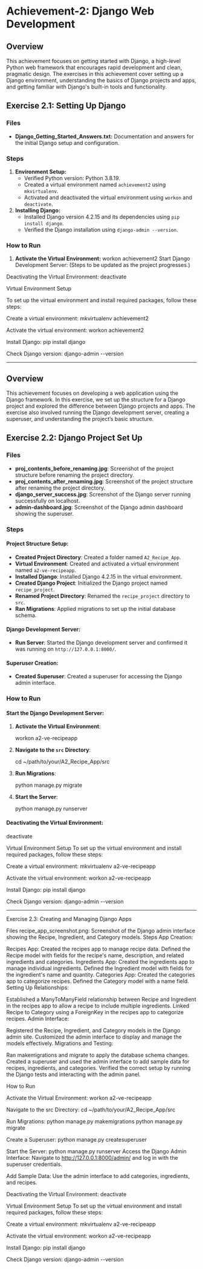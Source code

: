 # Achievement-2: Django Web Development

## Overview

This achievement focuses on getting started with Django, a high-level Python web framework that encourages rapid development and clean, pragmatic design. The exercises in this achievement cover setting up a Django environment, understanding the basics of Django projects and apps, and getting familiar with Django's built-in tools and functionality.

## Exercise 2.1: Setting Up Django

### Files

- **Django_Getting_Started_Answers.txt:** Documentation and answers for the initial Django setup and configuration.

### Steps

1. **Environment Setup:**
   - Verified Python version: Python 3.8.19.
   - Created a virtual environment named `achievement2` using `mkvirtualenv`.
   - Activated and deactivated the virtual environment using `workon` and `deactivate`.
2. **Installing Django:**
   - Installed Django version 4.2.15 and its dependencies using `pip install django`.
   - Verified the Django installation using `django-admin --version`.

### How to Run

1. **Activate the Virtual Environment:**
   workon achievement2
   Start Django Development Server:
   (Steps to be updated as the project progresses.)

Deactivating the Virtual Environment:
deactivate

Virtual Environment Setup

To set up the virtual environment and install required packages, follow these steps:

Create a virtual environment:
mkvirtualenv achievement2

Activate the virtual environment:
workon achievement2

Install Django:
pip install django

Check Django version:
django-admin --version

---

## Overview

This achievement focuses on developing a web application using the Django framework. In this exercise, we set up the structure for a Django project and explored the difference between Django projects and apps. The exercise also involved running the Django development server, creating a superuser, and understanding the project’s basic structure.

## Exercise 2.2: Django Project Set Up

### Files

- **proj_contents_before_renaming.jpg**: Screenshot of the project structure before renaming the project directory.
- **proj_contents_after_renaming.jpg**: Screenshot of the project structure after renaming the project directory.
- **django_server_success.jpg**: Screenshot of the Django server running successfully on localhost.
- **admin-dashboard.jpg**: Screenshot of the Django admin dashboard showing the superuser.

### Steps

#### Project Structure Setup:

- **Created Project Directory**: Created a folder named `A2_Recipe_App`.
- **Virtual Environment**: Created and activated a virtual environment named `a2-ve-recipeapp`.
- **Installed Django**: Installed Django 4.2.15 in the virtual environment.
- **Created Django Project**: Initialized the Django project named `recipe_project`.
- **Renamed Project Directory**: Renamed the `recipe_project` directory to `src`.
- **Ran Migrations**: Applied migrations to set up the initial database schema.

#### Django Development Server:

- **Run Server**: Started the Django development server and confirmed it was running on `http://127.0.0.1:8000/`.

#### Superuser Creation:

- **Created Superuser**: Created a superuser for accessing the Django admin interface.

### How to Run

#### Start the Django Development Server:

1. **Activate the Virtual Environment**:

   workon a2-ve-recipeapp

2. **Navigate to the `src` Directory**:

   cd ~/path/to/your/A2_Recipe_App/src

3. **Run Migrations**:

   python manage.py migrate

4. **Start the Server**:

   python manage.py runserver

#### Deactivating the Virtual Environment:

deactivate

Virtual Environment Setup
To set up the virtual environment and install required packages, follow these steps:

Create a virtual environment:
mkvirtualenv a2-ve-recipeapp

Activate the virtual environment:
workon a2-ve-recipeapp

Install Django:
pip install django

Check Django version:
django-admin --version

---

Exercise 2.3: Creating and Managing Django Apps

Files
recipe_app_screenshot.png: Screenshot of the Django admin interface showing the Recipe, Ingredient, and Category models.
Steps
App Creation:

Recipes App:
Created the recipes app to manage recipe data.
Defined the Recipe model with fields for the recipe's name, description, and related ingredients and categories.
Ingredients App:
Created the ingredients app to manage individual ingredients.
Defined the Ingredient model with fields for the ingredient's name and quantity.
Categories App:
Created the categories app to categorize recipes.
Defined the Category model with a name field.
Setting Up Relationships:

Established a ManyToManyField relationship between Recipe and Ingredient in the recipes app to allow a recipe to include multiple ingredients.
Linked Recipe to Category using a ForeignKey in the recipes app to categorize recipes.
Admin Interface:

Registered the Recipe, Ingredient, and Category models in the Django admin site.
Customized the admin interface to display and manage the models effectively.
Migrations and Testing:

Ran makemigrations and migrate to apply the database schema changes.
Created a superuser and used the admin interface to add sample data for recipes, ingredients, and categories.
Verified the correct setup by running the Django tests and interacting with the admin panel.

How to Run

Activate the Virtual Environment:
workon a2-ve-recipeapp

Navigate to the src Directory:
cd ~/path/to/your/A2_Recipe_App/src

Run Migrations:
python manage.py makemigrations
python manage.py migrate

Create a Superuser:
python manage.py createsuperuser

Start the Server:
python manage.py runserver
Access the Django Admin Interface:
Navigate to http://127.0.0.1:8000/admin/ and log in with the superuser credentials.

Add Sample Data:
Use the admin interface to add categories, ingredients, and recipes.

Deactivating the Virtual Environment:
deactivate

Virtual Environment Setup
To set up the virtual environment and install required packages, follow these steps:

Create a virtual environment:
mkvirtualenv a2-ve-recipeapp

Activate the virtual environment:
workon a2-ve-recipeapp

Install Django:
pip install django

Check Django version:
django-admin --version
